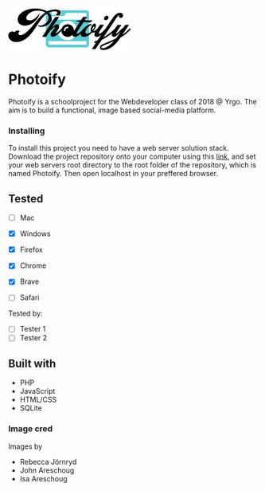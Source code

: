 <img src="https://raw.githubusercontent.com/Neyrin/Photoify/master/assets/style/images/Photoify-logo-clr.png">

# Photoify

Photoify is a schoolproject for the Webdeveloper class of 2018 @ Yrgo. The aim is to build a functional, image based social-media platform.

### Installing

To install this project you need to have a web server solution stack. Download the project repository onto your computer using this [link](https://github.com/Neyrin/Photoify.git), and set your web servers root directory to the root folder of the repository, which is named Photoify. Then open localhost in your preffered browser.

## Tested 
- [ ] Mac
- [x] Windows

- [x] Firefox
- [x] Chrome
- [x] Brave
- [ ] Safari

Tested by:
- [ ] Tester 1
- [ ] Tester 2

## Built with
- PHP
- JavaScript
- HTML/CSS
- SQLite

### Image cred
Images by
- Rebecca Jörnryd
- John Areschoug
- Isa Areschoug
